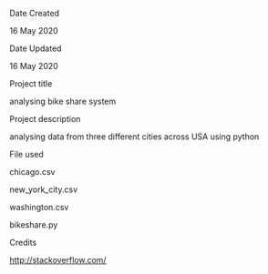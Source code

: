Date Created 

16 May 2020

Date Updated 

16 May 2020

Project title 

analysing bike share system

Project description

analysing data from three different cities across USA using python

File used

chicago.csv

new_york_city.csv

washington.csv

bikeshare.py


Credits 

http://stackoverflow.com/